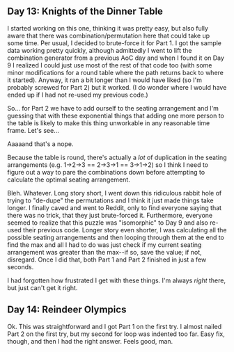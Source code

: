 


Day 13: Knights of the Dinner Table
-----------------------------------

I started working on this one, thinking it was pretty easy, but also fully aware
that there was combination/permutation here that could take up some time.  Per
usual, I decided to brute-force it for Part 1.  I got the sample data working
pretty quickly, although admittedly I went to lift the combination generator 
from a previous AoC day and when I found it on Day 9 I realized I could just
use most of the rest of that code too (with some minor modifications for 
a round table where the path returns back to where it started).  Anyway, it
ran a bit longer than I would have liked (so I'm probably screwed for Part 2)
but it worked.  (I do wonder where I would have ended up if I had not re-used
my previous code.)

So... for Part 2 we have to add ourself to the seating arrangement and I'm
guessing that with these exponential things that adding one more person to 
the table is likely to make this thing unworkable in any reasonable time
frame.  Let's see...

Aaaaand that's a nope.

Because the table is round, there's actually a *lot* of duplication in the
seating arrangements (e.g.  1->2->3 == 2->3->1 == 3->1->2) so I think I need
to figure out a way to pare the combinations down before attempting to calculate
the optimal seating arrangement.

Bleh.  Whatever.  Long story short, I went down this ridiculous rabbit hole of
trying to "de-dupe" the permutations and I think it just made things take longer.
I finally caved and went to Reddit, only to find everyone saying that there was 
no trick, that they just brute-forced it.  Furthermore, everyone seemed to realize
that this puzzle was "isomorphic" to Day 9 and also re-used their previous code.
Longer story even shorter, I was calculating all the possible seating arrangements 
and then looping through them at the end to find the max and all I had to do was 
just check if my current seating arrangement was greater than the max--if so, save 
the value; if not, disregard.  Once I did that, both Part 1 and Part 2 finished 
in just a few seconds.

I had forgotten how frustrated I get with these things.  I'm always *right*
there, but just can't get it right.

Day 14: Reindeer Olympics
-------------------------

Ok.  This was straightforward and I got Part 1 on the first try.  I almost nailed
Part 2 on the first try, but my second for loop was indented too far.  Easy fix,
though, and then I had the right answer.  Feels good, man.